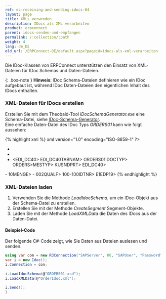 ```yaml
---
ref: ec-receiving-and-sending-idocs-04
layout: page
title: XMLs verwenden
description: IDocs als XML verarbeiten
product: erpconnect
parent: idocs-senden-und-empfangen
permalink: /:collection/:path
weight: 4
lang: de_DE
old_url: /ERPConnect-DE/default.aspx?pageid=idocs-als-xml-verarbeiten
---
```



Die IDoc-Klassen von ERPConnect unterstützen den Einsatz von XML-Dateien für IDoc Schemas und Daten-Dateien. 

{: .box-note }
**Hinweis**: IDoc Schema-Dateien definieren wie ein IDoc aufgebaut ist, während IDoc Daten-Dateien den eigentlichen Inhalt des IDocs enthalten.

### XML-Dateien für IDocs erstellen
Erstellen Sie mit dem Theobald-Tool *IDocSchemaGenerator.exe* eine Schema-Datei, siehe [IDoc-Schema-Generator](../tools/idoc-schema-generator).<br>
Eine einfache Daten-Datei des IDoc Typs *ORDERS01* kann wie folgt aussehen:

{% highlight xml %}
xml version="1.0" encoding="ISO-8859-1" ?>
- <ORDERS01>
- <IDOC>
- <EDI_DC40>
<TABNAM>EDI_DC40TABNAM>
<IDOCTYP>ORDERS01IDOCTYP>
<MESTYP>ORDERS>MESTYP>
<SNDPRT>KUSNDPRT>
EDI_DC40>
<E1EDK01 />
- <E1EDK01>
<MENGE>10MENGE>
- <E1EDP10>
<QUALF>002QUALF>
<IDTNR>100-100IDTNR>
E1EDP19>
{% endhighlight %}

### XML-Dateien laden
1. Verwenden Sie die Methode *LoadIdocSchema*, um ein IDoc-Objekt aus der Schema-Datei zu erstellen.
2. Erstellen Sie mit der Methode *CreateSegment* Segment-Objekte.
3. Laden Sie mit der Methode *LoadXMLData* die Daten des IDocs aus der Daten-Datei.

#### Beispiel-Code
Der folgende C#-Code zeigt, wie Sie Daten aus Dateien auslesen und senden.
```csharp
using var con = new R3Connection("SAPServer", 00, "SAPUser", "Password", "EN", "800");
var i = new Idoc();  
i.Connection = con; 
	
i.LoadIdocSchema(@"ORDERS01.xsd");        
i.LoadXMLData(@"OrderIdoc.xml");
    
i.Send();
}
```
<!---
<details>
<summary>Click to open VB example.</summary>
{% highlight visualbasic %}
Using con As ParseConnectionString = New ParseConnectionString
  
    con.UserName = "erpconnect"
    con.Password = "pass"
    con.Language = "DE"
    con.Client = "800"
    con.Host = "sapserver"
    con.SystemNumber = 11
    con.Open(False)
  
    Dim i As Idoc = New Idoc
    i.Connection = con
    i.LoadIdocSchema("ORDERS01.xsd")
    i.LoadXMLData("OrderIdoc.xml")
  
    i.Send()

End Using
{% endhighlight %}
</details>
-->
